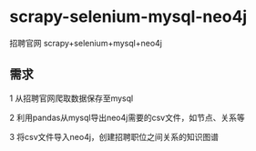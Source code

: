 # scrapy-selenium-mysql-neo4j
招聘官网 scrapy+selenium+mysql+neo4j

## 需求
1 从招聘官网爬取数据保存至mysql

2 利用pandas从mysql导出neo4j需要的csv文件，如节点、关系等

3 将csv文件导入neo4j，创建招聘职位之间关系的知识图谱
